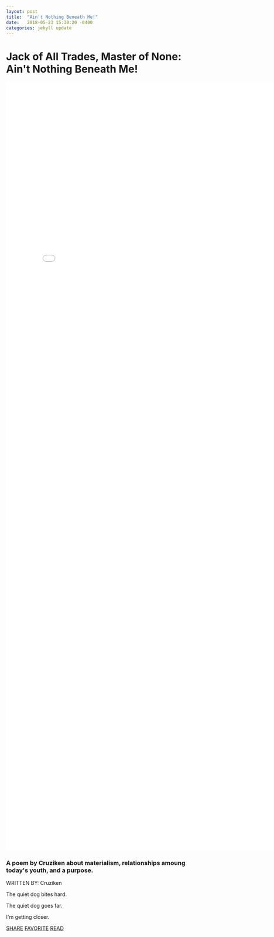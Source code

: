 ```yaml
---
layout: post
title:  "Ain't Nothing Beneath Me!"
date:   2018-05-23 15:30:20 -0400
categories: jekyll update
---
```

<html>
<head>
   <link href="https://fonts.googleapis.com/css?family=Amatic+SC|Raleway:100,200,600,700" rel="stylesheet">
  <link rel="stylesheet" type="text/css" href="/css/style.css">
</head>
<body>


  <div id="banner">
    <div class="content">
   <h1>Jack of All Trades, Master of None: Ain't Nothing Beneath Me!</h1>
 </div>
  </div>
  <embed src="/assets/pdf/ANBM.pdf" type="application/pdf" width="800px" height="2100px" />
  <div id="main" class="content">
    <h3>A poem by Cruziken about materialism, relationships amoung today's youth, and a purpose.</h3>
    <span class="byline">WRITTEN BY: Cruziken</span>
   <p>The quiet dog bites hard.</p>
   <p> The quiet dog goes far.</p>
   <p>I'm getting closer.</p>
  </div>

  <div class="share">
    <a href="#">SHARE</a>
    <a href="#">FAVORITE</a>
    <a href="#">READ</a>
  </div>

</body>
</html>


 
